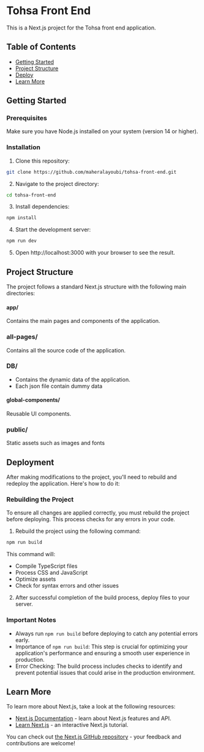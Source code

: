 # Tohsa Front End

This is a Next.js project for the Tohsa front end application.

## Table of Contents

- [Getting Started](#getting-started)
- [Project Structure](#project-structure)
- [Deploy](#deploy)
- [Learn More](#learn-more)

## Getting Started

### Prerequisites

Make sure you have Node.js installed on your system (version 14 or higher).

### Installation

1. Clone this repository:

```bash
git clone https://github.com/maheralayoubi/tohsa-front-end.git
```

2. Navigate to the project directory:

```bash
cd tohsa-front-end
```

3. Install dependencies:

```bash
npm install
```

4. Start the development server:

```bash
npm run dev
```

5. Open http://localhost:3000 with your browser to see the result.

## Project Structure

The project follows a standard Next.js structure with the following main directories:

#### app/

Contains the main pages and components of the application.

### all-pages/

Contains all the source code of the application.

### DB/

- Contains the dynamic data of the application.
- Each json file contain dummy data

#### global-components/

Reusable UI components.

### public/

Static assets such as images and fonts

## Deployment

After making modifications to the project, you'll need to rebuild and redeploy the application. Here's how to do it:

### Rebuilding the Project

To ensure all changes are applied correctly, you must rebuild the project before deploying. This process checks for any errors in your code.

1. Rebuild the project using the following command:

```bash
npm run build
```

This command will:

- Compile TypeScript files
- Process CSS and JavaScript
- Optimize assets
- Check for syntax errors and other issues

2. After successful completion of the build process, deploy files to your server.

### Important Notes

- Always run `npm run build` before deploying to catch any potential errors early.
- Importance of `npm run build`: This step is crucial for optimizing your application's performance and ensuring a smooth user experience in production.
- Error Checking: The build process includes checks to identify and prevent potential issues that could arise in the production environment.

## Learn More

To learn more about Next.js, take a look at the following resources:

- [Next.js Documentation](https://nextjs.org/docs) - learn about Next.js features and API.
- [Learn Next.js](https://nextjs.org/learn) - an interactive Next.js tutorial.

You can check out [the Next.js GitHub repository](https://github.com/vercel/next.js) - your feedback and contributions are welcome!
